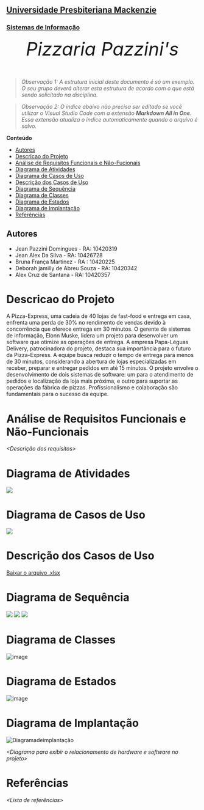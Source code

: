 <h2><a href= "https://www.mackenzie.br">Universidade Presbiteriana Mackenzie</a></h2>
<h3><a href= "https://www.mackenzie.br/graduacao/sao-paulo-higienopolis/sistemas-de-informacao">Sistemas de Informação</a></h3>


<font size="+12"><center>
*Pizzaria Pazzini's*
</center></font>

>*Observação 1: A estrutura inicial deste documento é só um exemplo. O seu grupo deverá alterar esta estrutura de acordo com o que está sendo solicitado na disciplina.*

>*Observação 2: O índice abaixo não precisa ser editado se você utilizar o Visual Studio Code com a extensão **Markdown All in One**. Essa extensão atualiza o índice automaticamente quando o arquivo é salvo.*

**Conteúdo**

- [Autores](#autores)
- [Descricao do Projeto](#descricao-do-projeto)
- [Análise de Requisitos Funcionais e Não-Fucionais](#)
- [Diagrama de Atividades](#diagrama-de-atividades) 
- [Diagrama de Casos de Uso](#diagrama-de-casos-de-uso)
- [Descrição dos Casos de Uso](#descrição-dos-casos-de-uso)
- [Diagrama de Sequência](#diagrama-de-sequência)
- [Diagrama de Classes](#diagrama-de-classes)
- [Diagrama de Estados](#diagrama-de-estados)
- [Diagrama de Implantação](#)
- [Referências](#)


## Autores

* Jean Pazzini Domingues - RA: 10420319
* Jean Alex Da Silva - RA: 10426728
* Bruna França Martinez - RA :  10420225
* Deborah jamilly de Abreu Souza - RA: 10420342
* Alex Cruz de Santana - RA: 10420357


# Descricao do Projeto

A Pizza-Express, uma cadeia de 40 lojas de fast-food e entrega em casa, enfrenta uma perda de 30% no rendimento de vendas devido à concorrência que oferece entrega em 30 minutos. O gerente de sistemas de informação, Elonn Muske, lidera um projeto para desenvolver um software que otimize as operações de entrega. A empresa Papa-Léguas Delivery, patrocinadora do projeto, destaca sua importância para o futuro da Pizza-Express. A equipe busca reduzir o tempo de entrega para menos de 30 minutos, considerando a abertura de lojas especializadas em receber, preparar e entregar pedidos em até 15 minutos. O projeto envolve o desenvolvimento de dois sistemas de software: um para o atendimento de pedidos e localização da loja mais próxima, e outro para suportar as operações da fábrica de pizzas. Profissionalismo e colaboração são fundamentais para o sucesso da equipe.

# Análise de Requisitos Funcionais e Não-Funcionais
*&lt;Descrição dos requisitos&gt;*

# Diagrama de Atividades

![](/docs/diagrama_de_atividade.jfif)

# Diagrama de Casos de Uso

![](/docs/diagrama_casos_de_uso.jfif)

# Descrição dos Casos de Uso

[Baixar o arquivo .xlsx](eng_sof_des_caso_uso.xlsx)

# Diagrama de Sequência

![](/docs/logar_cliente.png)
![](/docs/logar_funcionario.png)
![](/docs/fazer_pedido.png)

# Diagrama de Classes

![image](https://github.com/EngenhaTec/pizzaria_pazzini-s/assets/147003212/f1f51c70-5c82-43d3-8333-83c47265c92e)


# Diagrama de Estados

![image](https://github.com/EngenhaTec/pizzaria_pazzini-s/assets/147003212/e83a8257-0afd-46bb-aed4-89a453bfca16)


# Diagrama de Implantação
![Diagramadeimplantação](https://github.com/EngenhaTec/pizzaria_pazzini-s/assets/145717954/94bf76bd-c3b8-406f-85de-152884e7cf5a)

*&lt;Diagrama para exibir o relacionamento de hardware e software no projeto&gt;*

# Referências

*&lt;Lista de referências&gt;*
